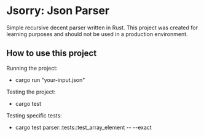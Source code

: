 # Jsorry: Json Parser

Simple recursive decent parser written in Rust. This project was created for learning purposes and should not be used in a production environment.

## How to use this project

Running the project:
- cargo run "your-input.json"

Testing the project:
- cargo test

Testing specific tests:
- cargo test parser::tests::test_array_element -- --exact
